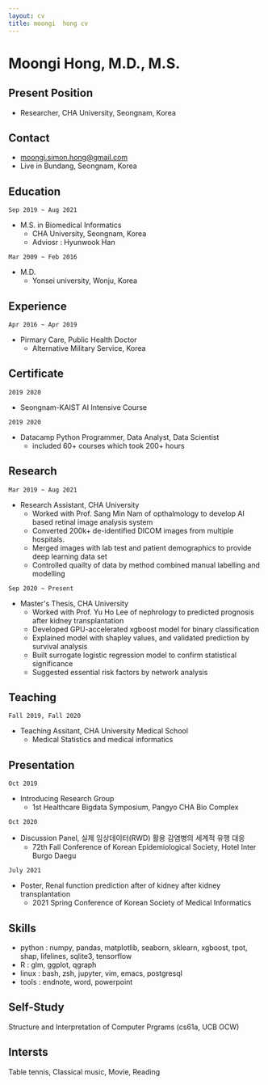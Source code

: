 ```yaml
---
layout: cv
title: moongi  hong cv
---
```


# Moongi Hong, M.D., M.S.

## Present Position
- Researcher, CHA University, Seongnam, Korea

## Contact
- moongi.simon.hong@gmail.com
- Live in Bundang, Seongnam, Korea

## Education
`Sep 2019 ~ Aug 2021 `
- M.S. in Biomedical Informatics
  - CHA University, Seongnam, Korea
  - Adviosr : Hyunwook Han

`Mar 2009 ~ Feb 2016`
- M.D.
  - Yonsei university, Wonju, Korea

## Experience
`Apr 2016 ~ Apr 2019`
- Pirmary Care, Public Health Doctor
  - Alternative Military Service, Korea

## Certificate
`2019 2020`
- Seongnam-KAIST AI Intensive Course

`2019 2020`
- Datacamp Python Programmer, Data Analyst, Data Scientist 
  - included 60+ courses which took 200+ hours

## Research
`Mar 2019 ~ Aug 2021`
- Research Assistant, CHA University
  - Worked with Prof. Sang Min Nam of opthalmology to develop AI based retinal image analysis system
  - Converted 200k+ de-identified DICOM images from multiple hospitals.
  - Merged images with lab test and patient demographics to provide deep learning data set
  - Controlled quailty of data by method combined manual labelling and modelling

`Sep 2020 ~ Present`
- Master's Thesis, CHA University
  - Worked with Prof. Yu Ho Lee of nephrology to predicted prognosis after kidney transplantation
  - Developed GPU-accelerated xgboost model for binary classification 
  - Explained model with shapley values, and validated prediction by survival analysis
  - Built surrogate logistic regression model to confirm statistical significance
  - Suggested essential risk factors by network analysis

## Teaching
`Fall 2019, Fall 2020`
- Teaching Assitant, CHA University Medical School
  - Medical Statistics and medical informatics

## Presentation
`Oct 2019`
- Introducing Research Group
  - 1st Healthcare Bigdata Symposium, Pangyo CHA Bio Complex

`Oct 2020`
- Discussion Panel, 실제 임상데이터(RWD) 활용 감염병의 세계적 유행 대응
  - 72th Fall Conference of Korean Epidemiological Society, Hotel Inter Burgo Daegu

`July 2021`
- Poster, Renal function prediction after of kidney after kidney transplantation
  - 2021 Spring Conference of Korean Society of Medical Informatics

## Skills
- python : numpy, pandas, matplotlib, seaborn, sklearn, xgboost, tpot, shap, lifelines, sqlite3, tensorflow
- R : glm, ggplot, qgraph
- linux : bash, zsh, jupyter, vim, emacs, postgresql
- tools : endnote, word, powerpoint

## Self-Study
Structure and Interpretation of Computer Prgrams (cs61a, UCB OCW)

## Intersts
Table tennis, Classical music, Movie, Reading

